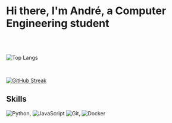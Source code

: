 # Hi there, I'm André, a Computer Engineering student

<br/>
<br/>

![Top Langs](https://github-readme-stats.vercel.app/api/top-langs/?username=AndreBBM&theme=tokyonight)

<br/>

[![GitHub Streak](https://github-readme-streak-stats.herokuapp.com?user=AndreBBM&theme=tokyonight)](https://git.io/streak-stats)


## Skills

![Python](https://img.shields.io/badge/-Python-3776AB?style=flat&logo=python&logoColor=white), ![JavaScript](https://img.shields.io/badge/-JavaScript-F7DF1E?style=flat&logo=javascript&logoColor=black)
![Git](https://img.shields.io/badge/-Git-F05032?style=flat&logo=git&logoColor=white), ![Docker](https://img.shields.io/badge/-Docker-2496ED?style=flat&logo=docker&logoColor=white)



<!--
**AndreBBM/AndreBBM** is a ✨ _special_ ✨ repository because its `README.md` (this file) appears on your GitHub profile.

Here are some ideas to get you started:

- 🔭 I’m currently working on ...
- 🌱 I’m currently learning ...
- 👯 I’m looking to collaborate on ...
- 🤔 I’m looking for help with ...
- 💬 Ask me about ...
- 📫 How to reach me: ...
- 😄 Pronouns: ...
- ⚡ Fun fact: ...
-->
